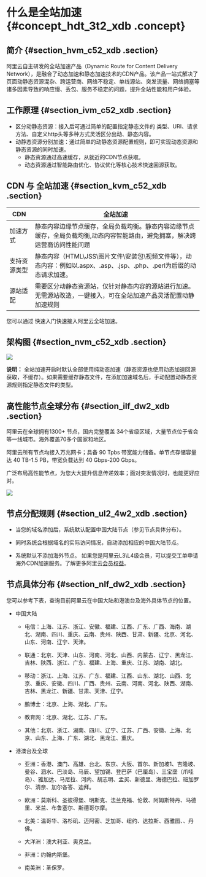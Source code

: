 # 什么是全站加速 {#concept_hdt_3t2_xdb .concept}

## 简介 {#section_hvm_c52_xdb .section}

阿里云自主研发的全站加速产品（Dynamic Route for Content Delivery Network），是融合了动态加速和静态加速技术的CDN产品。该产品一站式解决了页面动静态资源混杂、跨运营商、网络不稳定、单线源站、突发流量、网络拥塞等诸多因素导致的响应慢、丢包、服务不稳定的问题，提升全站性能和用户体验。

## 工作原理 {#section_ivm_c52_xdb .section}

-   区分动静态资源：接入后可通过简单的配置指定静态文件的 类型、URI、请求方法、自定义http头等多种方式灵活区分出动、静态内容。
-   动静态资源分别加速：通过简单的动静态资源配置规则，即可实现动态资源和静态资源的同时加速。
    -   静态资源通过高速缓存，从就近的CDN节点获取。
    -   动态资源通过智能路由优化、协议优化等核心技术快速回源获取。

## CDN 与 全站加速 {#section_kvm_c52_xdb .section}

|CDN|全站加速|
|---|----|
|加速方式|静态内容边缘节点缓存，全局负载均衡。静态内容边缘节点缓存，全局负载均衡,动态内容智能路由，避免拥塞，解决跨运营商访问性能问题|
|支持资源类型|静态内容（HTML\\JSS\\图片文件\\安装包\\视频文件等），动态内容：例如以.aspx、.asp、.jsp、.php、.perl为后缀的动态请求加速。|
|源站适配|需要区分动静态资源站，仅针对静态内容的源站进行加速。无需源站改造，一键接入，可在全站加速产品灵活配置动静加速规则|

您可以通过 快速入门快速接入阿里云全站加速。

## 架构图 {#section_nvm_c52_xdb .section}

![](http://static-aliyun-doc.oss-cn-hangzhou.aliyuncs.com/assets/img/13439/6063_zh-CN.png)

**说明：** 全站加速开启时默认全部使用纯动态加速（静态资源也使用动态加速回源获取，不缓存）。如果需要缓存静态文件，在添加加速域名后，手动配置动静态资源规则指定静态文件的类型。

## 高性能节点全球分布 {#section_ilf_dw2_xdb .section}

阿里云在全球拥有1300+ 节点，国内完整覆盖 34个省级区域，大量节点位于省会等一线城市。海外覆盖70多个国家和地区。

阿里云所有节点均接入万兆网卡；具备 90 Tpbs 带宽能力储备。单节点存储容量达 40 TB-1.5 PB，带宽负载达到 40 Gbps-200 Gbps。

广泛布局高性能节点，为您大大提升信息传递效率；面对突发情况时，也能更好应对。

![](http://static-aliyun-doc.oss-cn-hangzhou.aliyuncs.com/assets/img/13439/6065_zh-CN.png)

## 节点分配规则 {#section_ul2_4w2_xdb .section}

-   当您的域名添加后，系统默认配置中国大陆节点（参见节点具体分布）。

-   同时系统会根据域名的实际访问情况，自动添加相应的中国大陆节点。

-   系统默认不添加海外节点。 如果您是阿里云L3\\L4级会员，可以提交工单申请海外CDN加速服务。了解更多阿里云[会员权益](https://v.aliyun.com/#/rights)。


## 节点具体分布 {#section_nlf_dw2_xdb .section}

您可以参考下表，查询目前阿里云在中国大陆和港澳台及海外具体节点的位置。

-   中国大陆
    -   电信：上海、江苏、浙江、安徽、福建、江西、广东、广西、海南、湖北、湖南、四川、重庆、云南、贵州、陕西、甘肃、新疆、北京、河北、山东、河南、辽宁、天津。

    -   联通：北京、天津、山东、河南、河北、山西、内蒙古、辽宁、黑龙江、吉林、陕西、浙江、广东、福建、上海、重庆、江苏、湖南、湖北。

    -   移动：浙江、上海、江苏、广东、福建、江西、山东、湖北、山西、北京、重庆、安徽、四川、广西、贵州、云南、河南、河北、陕西、湖南、吉林、黑龙江、新疆、甘肃、天津、辽宁。

    -   鹏博士：北京、上海、湖北、广东。

    -   教育网：北京、湖北、江苏、广东。

    -   其他：北京、浙江、湖南、四川、辽宁、江苏、广西、安徽、上海、北京、山东、上海、广东、湖北、黑龙江、重庆。

-   港澳台及全球
    -   亚洲：香港、澳门、高雄、台北、东京、大阪、首尔、新加坡1、吉隆坡、曼谷、泗水、巴淡岛、马辰、望加锡、登巴萨（巴厘岛）、三宝垄（爪哇岛）、雅加达、马尼拉、河内、胡志明、孟买、新德里、海德巴拉、班加罗尔、清奈、加尔各答、迪拜。

    -   欧洲：莫斯科、圣彼得堡、明斯克、法兰克福、伦敦、阿姆斯特丹、马德里、米兰、布鲁塞尔、斯德哥尔摩。

    -   北美：温哥华、洛杉矶、迈阿密、芝加哥、纽约、达拉斯、西雅图、、丹佛。

    -   大洋洲：澳大利亚、奥克兰。

    -   非洲：约翰内斯堡。

    -   南美洲：圣保罗。


